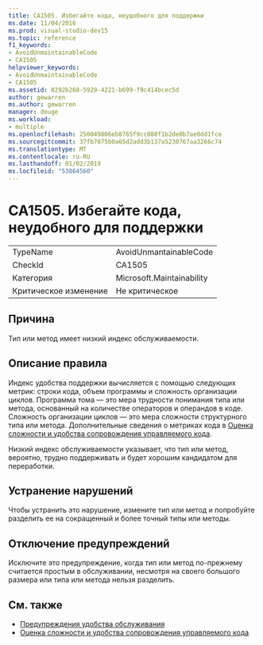 ```yaml
---
title: CA1505. Избегайте кода, неудобного для поддержки
ms.date: 11/04/2016
ms.prod: visual-studio-dev15
ms.topic: reference
f1_keywords:
- AvoidUnmaintainableCode
- CA1505
helpviewer_keywords:
- AvoidUnmaintainableCode
- CA1505
ms.assetid: 8292b268-5929-4221-b699-f9c414bcec5d
author: gewarren
ms.author: gewarren
manager: douge
ms.workload:
- multiple
ms.openlocfilehash: 250049806eb8765f9cc080f1b2de0b7ae0dd1fce
ms.sourcegitcommit: 37fb7075b0a65d2add3b137a5230767aa3266c74
ms.translationtype: MT
ms.contentlocale: ru-RU
ms.lasthandoff: 01/02/2019
ms.locfileid: "53864560"
---
```

# <a name="ca1505-avoid-unmaintainable-code"></a>CA1505. Избегайте кода, неудобного для поддержки

|||
|-|-|
|TypeName|AvoidUnmantainableCode|
|CheckId|CA1505|
|Категория|Microsoft.Maintainability|
|Критическое изменение|Не критическое|

## <a name="cause"></a>Причина
 Тип или метод имеет низкий индекс обслуживаемости.

## <a name="rule-description"></a>Описание правила
 Индекс удобства поддержки вычисляется с помощью следующих метрик: строки кода, объем программы и сложность организации циклов. Программа тома — это мера трудности понимания типа или метода, основанный на количестве операторов и операндов в коде. Сложность организации циклов — это мера сложности структурного типа или метода. Дополнительные сведения о метриках кода в [Оценка сложности и удобства сопровождения управляемого кода](../code-quality/code-metrics-values.md).

 Низкий индекс обслуживаемости указывает, что тип или метод, вероятно, трудно поддерживать и будет хорошим кандидатом для переработки.

## <a name="how-to-fix-violations"></a>Устранение нарушений
 Чтобы устранить это нарушение, измените тип или метод и попробуйте разделить ее на сокращенный и более точный типы или методы.

## <a name="when-to-suppress-warnings"></a>Отключение предупреждений
 Исключите это предупреждение, когда тип или метод по-прежнему считается простым в обслуживании, несмотря на своего большого размера или типа или метода нельзя разделить.

## <a name="see-also"></a>См. также

- [Предупреждения удобства обслуживания](../code-quality/maintainability-warnings.md)
- [Оценка сложности и удобства сопровождения управляемого кода](../code-quality/code-metrics-values.md)